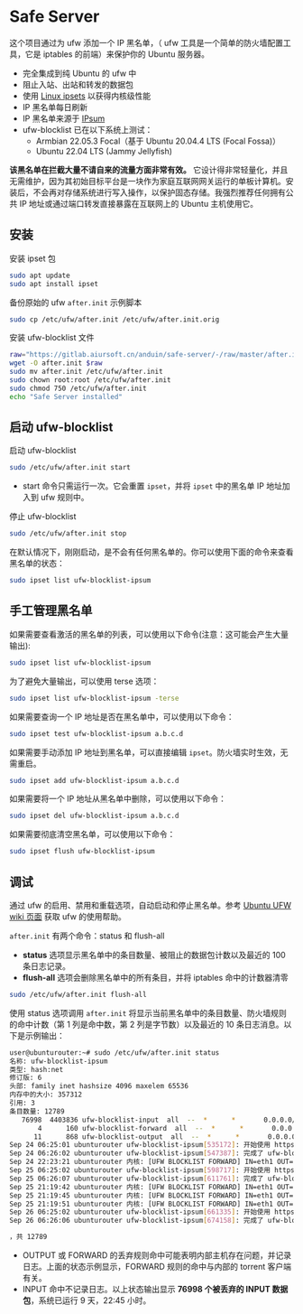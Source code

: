 # Safe Server

这个项目通过为 ufw 添加一个 IP 黑名单，（ ufw 工具是一个简单的防火墙配置工具，它是 iptables 的前端）来保护你的 Ubuntu 服务器。

* 完全集成到纯 Ubuntu 的 ufw 中
* 阻止入站、出站和转发的数据包
* 使用 [Linux ipsets](https://ipset.netfilter.org/) 以获得内核级性能
* IP 黑名单每日刷新
* IP 黑名单来源于 [IPsum](https://github.com/stamparm/ipsum)
* ufw-blocklist 已在以下系统上测试：
  * Armbian 22.05.3 Focal（基于 Ubuntu 20.04.4 LTS (Focal Fossa)）
  * Ubuntu 22.04 LTS (Jammy Jellyfish)

**该黑名单在拦截大量不请自来的流量方面非常有效。** 它设计得非常轻量化，并且无需维护，因为其初始目标平台是一块作为家庭互联网网关运行的单板计算机。安装后，不会再对存储系统进行写入操作，以保护固态存储。我强烈推荐任何拥有公共 IP 地址或通过端口转发直接暴露在互联网上的 Ubuntu 主机使用它。

## 安装

安装 ipset 包

```bash
sudo apt update
sudo apt install ipset
```

备份原始的 ufw `after.init` 示例脚本

```bash
sudo cp /etc/ufw/after.init /etc/ufw/after.init.orig
```

安装 ufw-blocklist 文件

```bash
raw="https://gitlab.aiursoft.cn/anduin/safe-server/-/raw/master/after.init"
wget -O after.init $raw
sudo mv after.init /etc/ufw/after.init
sudo chown root:root /etc/ufw/after.init
sudo chmod 750 /etc/ufw/after.init
echo "Safe Server installed"
```

## 启动 ufw-blocklist

启动 ufw-blocklist

```bash
sudo /etc/ufw/after.init start
```

* start 命令只需运行一次。它会重置 `ipset`，并将 `ipset` 中的黑名单 IP 地址加入到 ufw 规则中。

停止 ufw-blocklist

```bash
sudo /etc/ufw/after.init stop
```

在默认情况下，刚刚启动，是不会有任何黑名单的。你可以使用下面的命令来查看黑名单的状态：

```bash
sudo ipset list ufw-blocklist-ipsum
```

## 手工管理黑名单

如果需要查看激活的黑名单的列表，可以使用以下命令(注意：这可能会产生大量输出):

```bash
sudo ipset list ufw-blocklist-ipsum
```

为了避免大量输出，可以使用 terse 选项：

```bash
sudo ipset list ufw-blocklist-ipsum -terse
```

如果需要查询一个 IP 地址是否在黑名单中，可以使用以下命令：

```bash
sudo ipset test ufw-blocklist-ipsum a.b.c.d
```

如果需要手动添加 IP 地址到黑名单，可以直接编辑 `ipset`。防火墙实时生效，无需重启。

```bash
sudo ipset add ufw-blocklist-ipsum a.b.c.d
```

如果需要将一个 IP 地址从黑名单中删除，可以使用以下命令：

```bash
sudo ipset del ufw-blocklist-ipsum a.b.c.d
```

如果需要彻底清空黑名单，可以使用以下命令：

```bash
sudo ipset flush ufw-blocklist-ipsum
```

## 调试

通过 ufw 的启用、禁用和重载选项，自动启动和停止黑名单。参考 [Ubuntu UFW wiki 页面](https://help.ubuntu.com/community/UFW) 获取 ufw 的使用帮助。

`after.init` 有两个命令：status 和 flush-all

* **status** 选项显示黑名单中的条目数量、被阻止的数据包计数以及最近的 100 条日志记录。
* **flush-all** 选项会删除黑名单中的所有条目，并将 iptables 命中的计数器清零

```bash
sudo /etc/ufw/after.init flush-all
```

使用 status 选项调用 `after.init` 将显示当前黑名单中的条目数量、防火墙规则的命中计数（第 1 列是命中数，第 2 列是字节数）以及最近的 10 条日志消息。以下是示例输出：

```bash
user@ubunturouter:~# sudo /etc/ufw/after.init status
名称: ufw-blocklist-ipsum
类型: hash:net
修订版: 6
头部: family inet hashsize 4096 maxelem 65536
内存中的大小: 357312
引用: 3
条目数量: 12789
   76998  4403836 ufw-blocklist-input  all  --  *      *       0.0.0.0/0            0.0.0.0/0            match-set ufw-blocklist-ipsum src
       4      160 ufw-blocklist-forward  all  --  *      *       0.0.0.0/0            0.0.0.0/0            match-set ufw-blocklist-ipsum dst
      11      868 ufw-blocklist-output  all  --  *      *       0.0.0.0/0            0.0.0.0/0            match-set ufw-blocklist-ipsum dst
Sep 24 06:25:01 ubunturouter ufw-blocklist-ipsum[535172]: 开始使用 https://raw.githubusercontent.com/stamparm/ipsum/master/levels/3.txt 中的 12654 个条目更新 ufw-blocklist-ipsum
Sep 24 06:26:02 ubunturouter ufw-blocklist-ipsum[547387]: 完成了 ufw-blocklist-ipsum 的更新。旧条目数量：12654 新条目数量：12181，共 12181
Sep 24 22:23:21 ubunturouter 内核: [UFW BLOCKLIST FORWARD] IN=eth1 OUT=ppp0 MAC=11:22:33:44:55:66:77:88:99:00:aa:bb:cc:dd 源=192.168.1.11 目标=194.165.16.37 长度=40 TOS=0x00 PREC=0x00 TTL=62 ID=0 DF 协议=TCP 源端口=51413 目标端口=65058 窗口=0 RES=0x00 ACK RST URGP=0
Sep 25 06:25:02 ubunturouter ufw-blocklist-ipsum[598717]: 开始使用 https://raw.githubusercontent.com/stamparm/ipsum/master/levels/3.txt 中的 12181 个条目更新 ufw-blocklist-ipsum
Sep 25 06:26:07 ubunturouter ufw-blocklist-ipsum[611761]: 完成了 ufw-blocklist-ipsum 的更新。旧条目数量：12181 新条目数量：13008，共 13008
Sep 25 21:19:42 ubunturouter 内核: [UFW BLOCKLIST FORWARD] IN=eth1 OUT=ppp0 MAC=11:22:33:44:55:66:77:88:99:00:aa:bb:cc:dd 源=192.168.1.11 目标=45.227.254.8 长度=40 TOS=0x00 PREC=0x00 TTL=62 ID=0 DF 协议=TCP 源端口=51413 目标端口=65469 窗口=0 RES=0x00 ACK RST URGP=0
Sep 25 21:19:45 ubunturouter 内核: [UFW BLOCKLIST FORWARD] IN=eth1 OUT=ppp0 MAC=11:22:33:44:55:66:77:88:99:00:aa:bb:cc:dd 源=192.168.1.11 目标=45.227.254.8 长度=40 TOS=0x00 PREC=0x00 TTL=62 ID=0 DF 协议=TCP 源端口=51413 目标端口=65469 窗口=0 RES=0x00 ACK RST URGP=0
Sep 25 21:19:51 ubunturouter 内核: [UFW BLOCKLIST FORWARD] IN=eth1 OUT=ppp0 MAC=11:22:33:44:55:66:77:88:99:00:aa:bb:cc:dd 源=192.168.1.11 目标=45.227.254.8 长度=40 TOS=0x00 PREC=0x00 TTL=62 ID=0 DF 协议=TCP 源端口=51413 目标端口=65469 窗口=0 RES=0x00 ACK RST URGP=0
Sep 26 06:25:02 ubunturouter ufw-blocklist-ipsum[661335]: 开始使用 https://raw.githubusercontent.com/stamparm/ipsum/master/levels/3.txt 中的 13008 个条目更新 ufw-blocklist-ipsum
Sep 26 06:26:06 ubunturouter ufw-blocklist-ipsum[674158]: 完成了 ufw-blocklist-ipsum 的更新。旧条目数量：13008 新条目数量：12789

，共 12789
```

* OUTPUT 或 FORWARD 的丢弃规则命中可能表明内部主机存在问题，并记录日志。上面的状态示例显示，FORWARD 规则的命中与内部的 torrent 客户端有关。
* INPUT 命中不记录日志。以上状态输出显示 **76998 个被丢弃的 INPUT 数据包**，系统已运行 9 天，22:45 小时。

